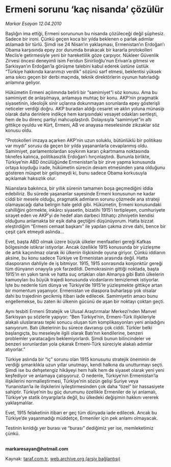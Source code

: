 # Ermeni sorunu ‘kaç nisanda’ çözülür

*Markar Esayan 12.04.2010*

<div class="yazi"><p>Başlığın ima ettiği, Ermeni sorununun bu nisanda çözüleceği değil şüphesiz. Sadece bir ironi. Çünkü geçen koca bir yılda beklenen o parlak adımlar atılamadı bir türlü. Şimdi ise 24 Nisan’ın yaklaşması, Ermenistan’ın Erdoğan’ı Obama karşısında epey zor durumda bırakacak bir kararla protokolleri Meclis’e getirmesiyle yeni bir hareketlilik göze çarpıyor. Nükleer Güvenlik Zirvesi öncesi deneyimli isim Feridun Sinirlioğlu’nun Erivan’a gitmesi ve Sarkisyan’ın Erdoğan’la görüşme talebini kabul ederek üstüne üstlük “Türkiye hakkında kararımızı verdik” sözünü sarf etmesi, beklentisi yüksek ama sıkıcı geçen bir derbi maçında, teknik direktörlerin oyunun hatırladığı anlamına geliyor.</p>
<p>Hükümetin Ermeni açılımında belirli bir “samimiyet”i söz konusu. Ama bu samimiyet de anlaşılmaya, anlamaya muhtaç bir konu. AKP’nin pragmatik siyasetinin, ideolojik sinir uçlarına dokunmayan sorunlarda epey gösterişli neticeler verdiği doğru. AKP buradan aldığı cesaret ve aklın yoluna münasip olarak daha derinlere indikçe hem karşısındaki vesayet odakları sertleşti, hem de bu direnç partiyi mahcuplaştırdı. Dolayısıyla “samimiyet”in altı gittikçe oyuldu ve Kürt, Ermeni, AB ve anayasa meselesinde zikzaklar söz konusu oldu.</p>
<p>“Protokolleri imzaya açarken AKP’nin uzun soluklu, bütünlüklü bir politikası var mıydı” sorusu da geçen bir yılda yaşananlarla cevaplanmış oldu. Samimiyet, parlamentolardan soykırım kararı çıkartmama noktasında tıknefes kalınca, politikasızlık Erdoğan’ı hırçınlaştırdı. Bununla birlikte, Türkiye’nin ABD öncülüğünde Ermenistan’la bir zirve yapma konusunda ortaya koyduğu irade, hükümetin sürecin devam etmesinden yana olduğunu gösteren müspet bir gelişmeydi ki, bunu sadece Obama korkusuyla açıklamak haksızlık olur. </p>
<p>Nüanslara bakılınca, bir yıllık sürenin tamamen boşa geçmediğini iddia edebiliriz. Bu sürede yaşananlar sayesinde Ermeni konusunun ne kadar ciddi bir mesele olduğu, pragmatik adımların sorunu çözmede ana strateji olamayacağı daha belirgin hale geldi gibi. Hükümetin, Ermeni konusundaki cahilliğini görmekte, inkârcı siyasetin, bizatihi 1915’i tertipleyen, cumhuriyete sirayet eden ve AKP’yi de hedef alan darbeci İttihatçı zihniyetin kendisi olduğunu anlamakta bir eşik daha geçtiğini düşünüyorum. Hatta bizzat eleştirdiğim “Ermeni cemaat başkanı” ile yapılan çakma zirve dahi, bence bir çeşit çark etmeydi aslında...</p>
<p>Evet, başta ABD olmak üzere büyük ülkeler menfaatleri gereği Kafkas bölgesinde istikrar istiyorlar. Ancak özellikle 1915 konusunda bir yüzleşme de artık kaçınılmaz olarak iki ülkenin ilişkisinde oyuna giriyor. Çünkü iddianın aksine, bu konu sadece Türkiye ve Ermenistan arasında değil. Hatta diasporanın dahliyle de iş bitmiyor. 1915, 1915 sonrasında konjonktür gereği tüm dünyanın onayıyla yok farzedildi. Demokrasinin gittiği noktada, başta 1915’in en yakın tanık ve hatta suç ortakları olan Almanya gibi Batılı ülkelerin kamuoyları bu büyük trajedi konusunda vicdanlarını temizlemek istiyorlar. İşte bu nedenle tüm dünya ve Türkiye’de 1915’le yüzleşmekte gittikçe artan bir momentum yaşanıyor. Ermenistan ve diaspora buharlaşıp yok olsalar dahi bu trajedinin gecikmiş itibarı iade edilecek. Samimiyetin amacı bunu engellemekse, bu zaten iki ülkenin gücünü de aşan bir noktayı çoktan geçti. </p>
<p>Aynı tesbiti Ermeni Stratejik ve Ulusal Araştırmalar Merkezi’nden Manvel Sarkisyan şu sözlerle yapıyor: “Ben Türkiye’nin, Ermeni-Türk ilişkileriyle alakalı uluslararası tepki sonucu oluşan tüm komplikasyonları yeni anladığını sanıyorum. Batı ülkelerinin bu sürece davranışı çok ciddi. Türkler belki başlangıçta, bu meseleyle ilgili olarak Batı’nın kendilerine, benzeri problemler yaratacağını beklemiyorlardı. Şimdi bunun bilincindeler ve benzeri sorunlardan yola çıkarak Ermeni-Türk süreciyle alakalı adımlar atıyorlar.”</p>
<p>Türkiye aslında bir “iç” sorunu olan 1915 konusunu stratejik öneminin de verdiği şımarıklıkla uzun yıllar unutmayı, kendi halkına da unutturmayı seçti. Şimdi ise bu dehşetengiz hikâyeyi hem halk hem de siyaset olarak yeni yeni keşfediyor ve anlamaya çalışıyoruz. O nedenle, Türkiye’nin Ermenistan’la ilişkilerini normalleştirmesi, Türkiye’nin sözün gelişi Suriye veya Yunanistan’la ile ilişkilerini iyileştirmesinden çok daha “özel” bir hassasiyete sahiptir. Türkiye’nin bu güç durumunu özellikle Ermeniler de iyi anlamalı, Türkiye’ye statik önyargılarla değil, bu ülkedeki değişimin hakkını vererek yaklaşmalılar. </p>
<p>Evet, 1915 felaketinin itibarı er geç tüm dünyada iade edilecek. Ancak bu Türkiye’de yaşanmadığı müddetçe, Ermeniler için pek anlamı olmayacak.</p>
<p>Testinin kırıldığı yer burası ve “burası” dediğimiz yer ise, memleketimiz çünkü. </p>
<p><b><br/>markaresayan@hotmail.com</b></p></div>

Kaynak: [taraf.com.tr](http://www.taraf.com.tr:80/makale/10851.htm), [web.archive.org (arşiv bağlantısı)](http://web.archive.org/web/20100415205752/http://www.taraf.com.tr:80/makale/10851.htm)
